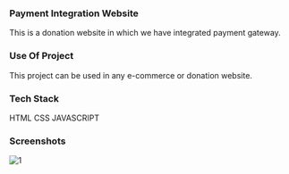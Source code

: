 ### Payment Integration Website
This is a donation website in which we have integrated payment gateway.

### Use Of Project
This project can be used in any e-commerce or donation website.

### Tech Stack
HTML
CSS
JAVASCRIPT

### Screenshots
![1](https://user-images.githubusercontent.com/63583646/124602004-0ec97600-de86-11eb-809b-51e0d83a2be6.png)



